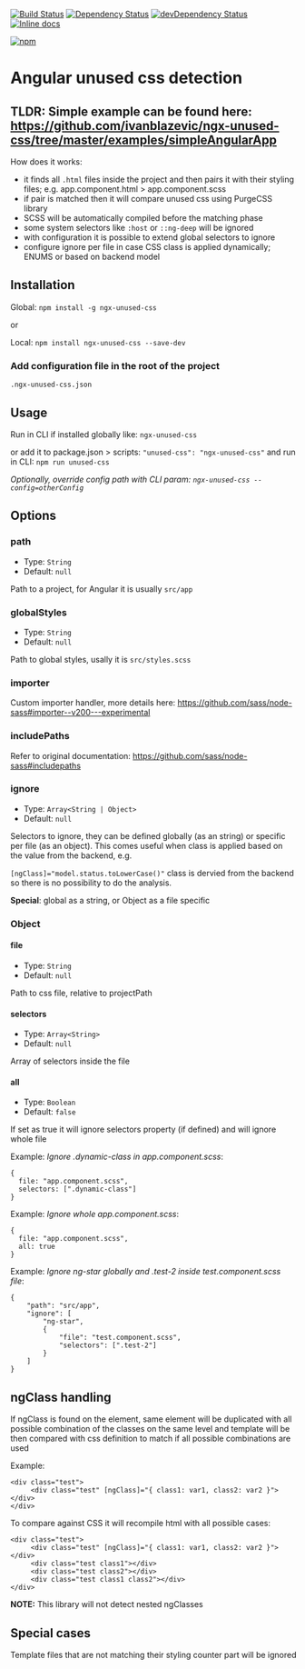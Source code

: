 [![Build Status](https://travis-ci.org/ivanblazevic/ngx-unused-css.svg?branch=master)](https://travis-ci.org/ivanblazevic/ngx-unused-css)
[![Dependency Status](https://david-dm.org/ivanblazevic/ngx-unused-css.svg?theme=shields.io)](https://david-dm.org/ivanblazevic/ngx-unused-css)
[![devDependency Status](https://david-dm.org/ivanblazevic/ngx-unused-css/dev-status.svg?theme=shields.io)](https://david-dm.org/ivanblazevic/ngx-unused-css#info=devDependencies)
[![Inline docs](http://inch-ci.org/github/ivanblazevic/ngx-unused-css.svg?branch=master)](http://inch-ci.org/github/ivanblazevic/ngx-unused-css)

[![npm](https://nodei.co/npm/ngx-unused-css.png?downloads=true&downloadRank=true&stars=true)](https://npmjs.org/package/ngx-unused-css)

# Angular unused css detection

## TLDR: Simple example can be found here: https://github.com/ivanblazevic/ngx-unused-css/tree/master/examples/simpleAngularApp

How does it works:

- it finds all `.html` files inside the project and then pairs it with their styling files;
  e.g. app.component.html > app.component.scss
- if pair is matched then it will compare unused css using PurgeCSS library
- SCSS will be automatically compiled before the matching phase
- some system selectors like `:host` or `::ng-deep` will be ignored
- with configuration it is possible to extend global selectors to ignore
- configure ignore per file in case CSS class is applied dynamically; ENUMS or based on backend model

## Installation

Global: `npm install -g ngx-unused-css`

or

Local: `npm install ngx-unused-css --save-dev`

### Add configuration file in the root of the project

`.ngx-unused-css.json`

## Usage

Run in CLI if installed globally like: `ngx-unused-css`

or add it to package.json > scripts: `"unused-css": "ngx-unused-css"` and run in CLI: `npm run unused-css`

_Optionally, override config path with CLI param: `ngx-unused-css --config=otherConfig`_

## Options

### path

- Type: `String`
- Default: `null`

Path to a project, for Angular it is usually `src/app`

### globalStyles

- Type: `String`
- Default: `null`

Path to global styles, usally it is `src/styles.scss`

### importer

Custom importer handler, more details here: https://github.com/sass/node-sass#importer--v200---experimental

### includePaths

Refer to original documentation: https://github.com/sass/node-sass#includepaths

### ignore

- Type: `Array<String | Object>`
- Default: `null`

Selectors to ignore, they can be defined globally (as an string) or specific per file (as an object).
This comes useful when class is applied based on the value from the backend, e.g.

`[ngClass]="model.status.toLowerCase()"` class is dervied from the backend so there is no possibility to do the analysis.

**Special**: global as a string, or Object as a file specific

### Object

#### file

- Type: `String`
- Default: `null`

Path to css file, relative to projectPath

#### selectors

- Type: `Array<String>`
- Default: `null`

Array of selectors inside the file

#### all

- Type: `Boolean`
- Default: `false`

If set as true it will ignore selectors property (if defined) and will ignore whole file

Example: _Ignore .dynamic-class in app.component.scss_:

```
{
  file: "app.component.scss",
  selectors: [".dynamic-class"]
}
```

Example: _Ignore whole app.component.scss_:

```
{
  file: "app.component.scss",
  all: true
}
```

Example: _Ignore ng-star globally and .test-2 inside test.component.scss file_:

```
{
    "path": "src/app",
    "ignore": [
        "ng-star",
        {
            "file": "test.component.scss",
            "selectors": [".test-2"]
        }
    ]
}
```

## ngClass handling

If ngClass is found on the element, same element will be duplicated with all possible combination of the classes on the same level and template will be then compared with css definition to match if all possible combinations are used

Example:

```
<div class="test">
     <div class="test" [ngClass]="{ class1: var1, class2: var2 }"></div>
</div>
```

To compare against CSS it will recompile html with all possible cases:

```
<div class="test">
     <div class="test" [ngClass]="{ class1: var1, class2: var2 }"></div>
     <div class="test class1"></div>
     <div class="test class2"></div>
     <div class="test class1 class2"></div>
</div>
```

**NOTE:** This library will not detect nested ngClasses

## Special cases

Template files that are not matching their styling counter part will be ignored
